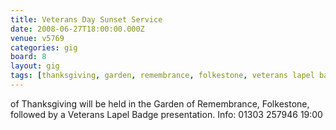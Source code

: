 ```yaml
---
title: Veterans Day Sunset Service
date: 2008-06-27T18:00:00.000Z
venue: v5769
categories: gig
board: 8
layout: gig
tags: [thanksgiving, garden, remembrance, folkestone, veterans lapel badge]
---
```

of Thanksgiving will be held in the Garden of Remembrance, Folkestone, followed by a Veterans Lapel Badge presentation.  Info:  01303 257946  19:00